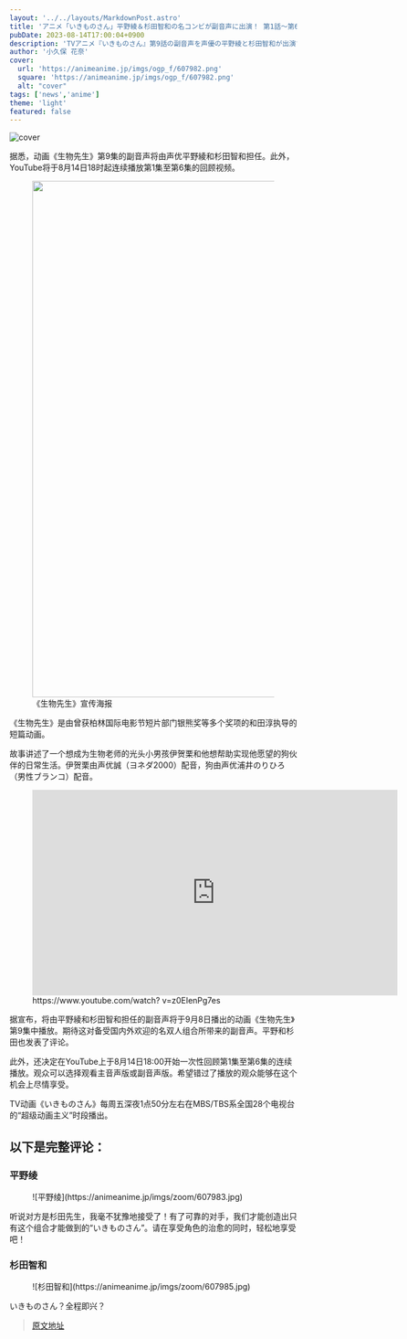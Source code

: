 ```yaml
---
layout: '../../layouts/MarkdownPost.astro'
title: 'アニメ「いきものさん」平野綾＆杉田智和の名コンビが副音声に出演！ 第1話～第6話の振り返り一挙配信も'
pubDate: 2023-08-14T17:00:04+0900
description: 'TVアニメ『いきものさん』第9話の副音声を声優の平野綾と杉田智和が出演することが明らかになった。さらにYouTubeにて8月14日18時より第1話から第6話の振り返り一挙配信が決定した。'
author: '小久保 花奈'
cover:
  url: 'https://animeanime.jp/imgs/ogp_f/607982.png'
  square: 'https://animeanime.jp/imgs/ogp_f/607982.png'
  alt: "cover"
tags: ['news','anime']
theme: 'light'
featured: false
---
```


![cover](https://animeanime.jp/imgs/ogp_f/607982.png)

<p>据悉，动画《生物先生》第9集的副音声将由声优平野綾和杉田智和担任。此外，YouTube将于8月14日18时起连续播放第1集至第6集的回顾视频。</p><figure class="ctms-editor-image"><img src="https://animeanime.jp/imgs/zoom/607984.jpg" class="inline-article-image" width="640" height="904"><figcaption>《生物先生》宣传海报</figcaption></figure><p>《生物先生》是由曾获柏林国际电影节短片部门银熊奖等多个奖项的和田淳执导的短篇动画。</p><p>故事讲述了一个想成为生物老师的光头小男孩伊贺栗和他想帮助实现他愿望的狗伙伴的日常生活。伊贺栗由声优誠（ヨネダ2000）配音，狗由声优浦井のりひろ（男性ブランコ）配音。</p><figure class="ctms-editor-youtube"><iframe src="https://www.youtube.com/embed/z0EIenPg7es?rel=0" width="640" height="360" max-width="100%" frameborder="0" allow="accelerometer; autoplay; encrypted-media; gyroscope; picture-in-picture" allowfullscreen=""></iframe><figcaption>https://www.youtube.com/watch? v=z0EIenPg7es</figcaption></figure><p>据宣布，将由平野綾和杉田智和担任的副音声将于9月8日播出的动画《生物先生》第9集中播放。期待这对备受国内外欢迎的名双人组合所带来的副音声。平野和杉田也发表了评论。</p>
此外，还决定在YouTube上于8月14日18:00开始一次性回顾第1集至第6集的连续播放。观众可以选择观看主音声版或副音声版。希望错过了播放的观众能够在这个机会上尽情享受。</p><p>TV动画《いきものさん》每周五深夜1点50分左右在MBS/TBS系全国28个电视台的“超级动画主义”时段播出。</p><h2>以下是完整评论：</h2><h3>平野绫</h3><figure class="ctms-editor-image">![平野绫](https://animeanime.jp/imgs/zoom/607983.jpg)</figure><p>听说对方是杉田先生，我毫不犹豫地接受了！有了可靠的对手，我们才能创造出只有这个组合才能做到的“いきものさん”。请在享受角色的治愈的同时，轻松地享受吧！</p><h3>杉田智和</h3><figure class="ctms-editor-image">![杉田智和](https://animeanime.jp/imgs/zoom/607985.jpg)</figure><p>いきものさん？全程即兴？

>[原文地址](https://animeanime.jp/article/2023/08/14/79280.html)  